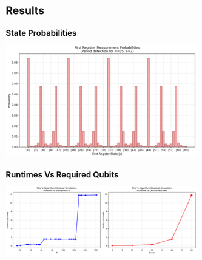 # Results

## State Probabilities

![N=35, a=2](images/first_register_probabilities_N=35_a=2.png)

## Runtimes Vs Required Qubits

![Runtimes](images/runtime_vs_qubit_sparse_True_repeats_3.png)
